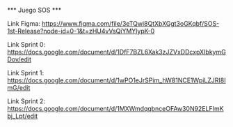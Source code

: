 *** Juego SOS ***

Link Figma: https://www.figma.com/file/3eTQwi8QtXbXGgt3oGKqbf/SOS-1st-Release?node-id=0-1&t=zHU4vVsQiYMYlypK-0

Link Sprint 0: https://docs.google.com/document/d/1DfF7BZL6Xak3zJZVxDDcxpXIbkymGDov/edit

Link Sprint 1: https://docs.google.com/document/d/1wPO1eJrSPim_hW81NCE1WpiLZJRI8ImG/edit

Link Sprint 2: https://docs.google.com/document/d/1MXWmdqqbnceOFAw30N92ELFImKbj_Lpt/edit
